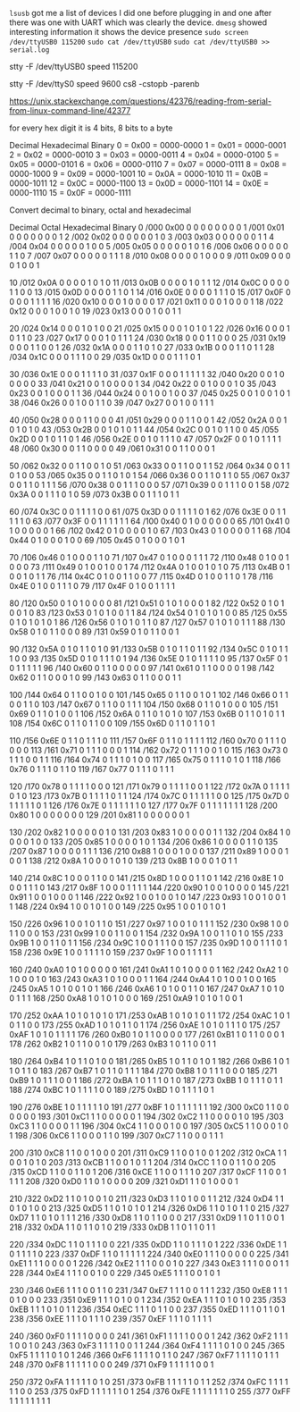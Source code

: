 `lsusb` got me a list of devices
I did one before plugging in and one after
there was one with UART which was clearly the device.
`dmesg` showed interesting information it shows the device presence
`sudo screen /dev/ttyUSB0 115200`
`sudo cat /dev/ttyUSB0`
`sudo cat /dev/ttyUSB0 >> serial.log`

stty -F /dev/ttyUSB0 speed 115200

stty -F /dev/ttyS0 speed 9600 cs8 -cstopb -parenb

https://unix.stackexchange.com/questions/42376/reading-from-serial-from-linux-command-line/42377

for every hex digit it is 4 bits, 8 bits to a byte

Decimal     Hexadecimal        Binary
   0     =     0x00     =     0000-0000
   1     =     0x01     =     0000-0001
   2     =     0x02     =     0000-0010
   3     =     0x03     =     0000-0011
   4     =     0x04     =     0000-0100
   5     =     0x05     =     0000-0101
   6     =     0x06     =     0000-0110
   7     =     0x07     =     0000-0111
   8     =     0x08     =     0000-1000
   9     =     0x09     =     0000-1001
  10     =     0x0A     =     0000-1010
  11     =     0x0B     =     0000-1011
  12     =     0x0C     =     0000-1100
  13     =     0x0D     =     0000-1101
  14     =     0x0E     =     0000-1110
  15     =     0x0F     =     0000-1111

Convert decimal to binary, octal and hexadecimal

  Decimal	Octal	Hexadecimal	Binary
0	/000	0x00	0 0 0 0   0 0 0 0
1	/001	0x01	0 0 0 0   0 0 0 1
2	/002	0x02	0 0 0 0   0 0 1 0
3	/003	0x03	0 0 0 0   0 0 1 1
4	/004	0x04	0 0 0 0   0 1 0 0
5	/005	0x05	0 0 0 0   0 1 0 1
6	/006	0x06	0 0 0 0   0 1 1 0
7	/007	0x07	0 0 0 0   0 1 1 1
8	/010	0x08	0 0 0 0   1 0 0 0
9	/011	0x09	0 0 0 0   1 0 0 1
 	 	 	 
10	/012	0x0A	0 0 0 0   1 0 1 0
11	/013	0x0B	0 0 0 0   1 0 1 1
12	/014	0x0C	0 0 0 0   1 1 0 0
13	/015	0x0D	0 0 0 0   1 1 0 1
14	/016	0x0E	0 0 0 0   1 1 1 0
15	/017	0x0F	0 0 0 0   1 1 1 1
16	/020	0x10	0 0 0 1   0 0 0 0
17	/021	0x11	0 0 0 1   0 0 0 1
18	/022	0x12	0 0 0 1   0 0 1 0
19	/023	0x13	0 0 0 1   0 0 1 1
 	 	 	 
20	/024	0x14	0 0 0 1   0 1 0 0
21	/025	0x15	0 0 0 1   0 1 0 1
22	/026	0x16	0 0 0 1   0 1 1 0
23	/027	0x17	0 0 0 1   0 1 1 1
24	/030	0x18	0 0 0 1   1 0 0 0
25	/031	0x19	0 0 0 1   1 0 0 1
26	/032	0x1A	0 0 0 1   1 0 1 0
27	/033	0x1B	0 0 0 1   1 0 1 1
28	/034	0x1C	0 0 0 1   1 1 0 0
29	/035	0x1D	0 0 0 1   1 1 0 1
 	 	 	 
30	/036	0x1E	0 0 0 1   1 1 1 0
31	/037	0x1F	0 0 0 1   1 1 1 1
32	/040	0x20	0 0 1 0   0 0 0 0
33	/041	0x21	0 0 1 0   0 0 0 1
34	/042	0x22	0 0 1 0   0 0 1 0
35	/043	0x23	0 0 1 0   0 0 1 1
36	/044	0x24	0 0 1 0   0 1 0 0
37	/045	0x25	0 0 1 0   0 1 0 1
38	/046	0x26	0 0 1 0   0 1 1 0
39	/047	0x27	0 0 1 0   0 1 1 1
 	 	 	 
40	/050	0x28	0 0 0 1   1 0 0 0
41	/051	0x29	0 0 0 1   1 0 0 1
42	/052	0x2A	0 0 1 0   1 0 1 0
43	/053	0x2B	0 0 1 0   1 0 1 1
44	/054	0x2C	0 0 1 0   1 1 0 0
45	/055	0x2D	0 0 1 0   1 1 0 1
46	/056	0x2E	0 0 1 0   1 1 1 0
47	/057	0x2F	0 0 1 0   1 1 1 1
48	/060	0x30	0 0 1 1   0 0 0 0
49	/061	0x31	0 0 1 1   0 0 0 1
 	 	 	 
50	/062	0x32	0 0 1 1   0 0 1 0
51	/063	0x33	0 0 1 1   0 0 1 1
52	/064	0x34	0 0 1 1   0 1 0 0
53	/065	0x35	0 0 1 1   0 1 0 1
54	/066	0x36	0 0 1 1   0 1 1 0
55	/067	0x37	0 0 1 1   0 1 1 1
56	/070	0x38	0 0 1 1   1 0 0 0
57	/071	0x39	0 0 1 1   1 0 0 1
58	/072	0x3A	0 0 1 1   1 0 1 0
59	/073	0x3B	0 0 1 1   1 0 1 1
 	 	 	 
60	/074	0x3C	0 0 1 1   1 1 0 0
61	/075	0x3D	0 0 1 1   1 1 0 1
62	/076	0x3E	0 0 1 1   1 1 1 0
63	/077	0x3F	0 0 1 1   1 1 1 1
64	/100	0x40	0 1 0 0   0 0 0 0
65	/101	0x41	0 1 0 0   0 0 0 1
66	/102	0x42	0 1 0 0   0 0 1 0
67	/103	0x43	0 1 0 0   0 0 1 1
68	/104	0x44	0 1 0 0   0 1 0 0
69	/105	0x45	0 1 0 0   0 1 0 1
 	 	 	 
70	/106	0x46	0 1 0 0   0 1 1 0
71	/107	0x47	0 1 0 0   0 1 1 1
72	/110	0x48	0 1 0 0   1 0 0 0
73	/111	0x49	0 1 0 0   1 0 0 1
74	/112	0x4A	0 1 0 0   1 0 1 0
75	/113	0x4B	0 1 0 0   1 0 1 1
76	/114	0x4C	0 1 0 0   1 1 0 0
77	/115	0x4D	0 1 0 0   1 1 0 1
78	/116	0x4E	0 1 0 0   1 1 1 0
79	/117	0x4F	0 1 0 0   1 1 1 1
 	 	 	 
80	/120	0x50	0 1 0 1   0 0 0 0
81	/121	0x51	0 1 0 1   0 0 0 1
82	/122	0x52	0 1 0 1   0 0 1 0
83	/123	0x53	0 1 0 1   0 0 1 1
84	/124	0x54	0 1 0 1   0 1 0 0
85	/125	0x55	0 1 0 1   0 1 0 1
86	/126	0x56	0 1 0 1   0 1 1 0
87	/127	0x57	0 1 0 1   0 1 1 1
88	/130	0x58	0 1 0 1   1 0 0 0
89	/131	0x59	0 1 0 1   1 0 0 1
 	 	 	 
90	/132	0x5A	0 1 0 1   1 0 1 0
91	/133	0x5B	0 1 0 1   1 0 1 1
92	/134	0x5C	0 1 0 1   1 1 0 0
93	/135	0x5D	0 1 0 1   1 1 0 1
94	/136	0x5E	0 1 0 1   1 1 1 0
95	/137	0x5F	0 1 0 1   1 1 1 1
96	/140	0x60	0 1 1 0   0 0 0 0
97	/141	0x61	0 1 1 0   0 0 0 1
98	/142	0x62	0 1 1 0   0 0 1 0
99	/143	0x63	0 1 1 0   0 0 1 1
 	 	 	 
100	/144	0x64	0 1 1 0   0 1 0 0
101	/145	0x65	0 1 1 0   0 1 0 1
102	/146	0x66	0 1 1 0   0 1 1 0
103	/147	0x67	0 1 1 0   0 1 1 1
104	/150	0x68	0 1 1 0   1 0 0 0
105	/151	0x69	0 1 1 0   1 0 0 1
106	/152	0x6A	0 1 1 0   1 0 1 0
107	/153	0x6B	0 1 1 0   1 0 1 1
108	/154	0x6C	0 1 1 0   1 1 0 0
109	/155	0x6D	0 1 1 0   1 1 0 1
 	 	 	 
110	/156	0x6E	0 1 1 0   1 1 1 0
111	/157	0x6F	0 1 1 0   1 1 1 1
112	/160	0x70	0 1 1 1   0 0 0 0
113	/161	0x71	0 1 1 1   0 0 0 1
114	/162	0x72	0 1 1 1   0 0 1 0
115	/163	0x73	0 1 1 1   0 0 1 1
116	/164	0x74	0 1 1 1   0 1 0 0
117	/165	0x75	0 1 1 1   0 1 0 1
118	/166	0x76	0 1 1 1   0 1 1 0
119	/167	0x77	0 1 1 1   0 1 1 1
 	 	 	 
120	/170	0x78	0 1 1 1   1 0 0 0
121	/171	0x79	0 1 1 1   1 0 0 1
122	/172	0x7A	0 1 1 1   1 0 1 0
123	/173	0x7B	0 1 1 1   1 0 1 1
124	/174	0x7C	0 1 1 1   1 1 0 0
125	/175	0x7D	0 1 1 1   1 1 0 1
126	/176	0x7E	0 1 1 1   1 1 1 0
127	/177	0x7F	0 1 1 1   1 1 1 1
128	/200	0x80	1 0 0 0   0 0 0 0
129	/201	0x81	1 0 0 0   0 0 0 1
 	 	 	 
130	/202	0x82	1 0 0 0   0 0 1 0
131	/203	0x83	1 0 0 0   0 0 1 1
132	/204	0x84	1 0 0 0   0 1 0 0
133	/205	0x85	1 0 0 0   0 1 0 1
134	/206	0x86	1 0 0 0   0 1 1 0
135	/207	0x87	1 0 0 0   0 1 1 1
136	/210	0x88	1 0 0 0   1 0 0 0
137	/211	0x89	1 0 0 0   1 0 0 1
138	/212	0x8A	1 0 0 0   1 0 1 0
139	/213	0x8B	1 0 0 0   1 0 1 1
 	 	 	 
140	/214	0x8C	1 0 0 0   1 1 0 0
141	/215	0x8D	1 0 0 0   1 1 0 1
142	/216	0x8E	1 0 0 0   1 1 1 0
143	/217	0x8F	1 0 0 0   1 1 1 1
144	/220	0x90	1 0 0 1   0 0 0 0
145	/221	0x91	1 0 0 1   0 0 0 1
146	/222	0x92	1 0 0 1   0 0 1 0
147	/223	0x93	1 0 0 1   0 0 1 1
148	/224	0x94	1 0 0 1   0 1 0 0
149	/225	0x95	1 0 0 1   0 1 0 1
 	 	 	 
150	/226	0x96	1 0 0 1   0 1 1 0
151	/227	0x97	1 0 0 1   0 1 1 1
152	/230	0x98	1 0 0 1   1 0 0 0
153	/231	0x99	1 0 0 1   1 0 0 1
154	/232	0x9A	1 0 0 1   1 0 1 0
155	/233	0x9B	1 0 0 1   1 0 1 1
156	/234	0x9C	1 0 0 1   1 1 0 0
157	/235	0x9D	1 0 0 1   1 1 0 1
158	/236	0x9E	1 0 0 1   1 1 1 0
159	/237	0x9F	1 0 0 1   1 1 1 1
 	 	 	 
160	/240	0xA0	1 0 1 0   0 0 0 0
161	/241	0xA1	1 0 1 0   0 0 0 1
162	/242	0xA2	1 0 1 0   0 0 1 0
163	/243	0xA3	1 0 1 0   0 0 1 1
164	/244	0xA4	1 0 1 0   0 1 0 0
165	/245	0xA5	1 0 1 0   0 1 0 1
166	/246	0xA6	1 0 1 0   0 1 1 0
167	/247	0xA7	1 0 1 0   0 1 1 1
168	/250	0xA8	1 0 1 0   1 0 0 0
169	/251	0xA9	1 0 1 0   1 0 0 1
 	 	 	 
170	/252	0xAA	1 0 1 0   1 0 1 0
171	/253	0xAB	1 0 1 0   1 0 1 1
172	/254	0xAC	1 0 1 0   1 1 0 0
173	/255	0xAD	1 0 1 0   1 1 0 1
174	/256	0xAE	1 0 1 0   1 1 1 0
175	/257	0xAF	1 0 1 0   1 1 1 1
176	/260	0xB0	1 0 1 1   0 0 0 0
177	/261	0xB1	1 0 1 1   0 0 0 1
178	/262	0xB2	1 0 1 1   0 0 1 0
179	/263	0xB3	1 0 1 1   0 0 1 1
 	 	 	 
180	/264	0xB4	1 0 1 1   0 1 0 0
181	/265	0xB5	1 0 1 1   0 1 0 1
182	/266	0xB6	1 0 1 1   0 1 1 0
183	/267	0xB7	1 0 1 1   0 1 1 1
184	/270	0xB8	1 0 1 1   1 0 0 0
185	/271	0xB9	1 0 1 1   1 0 0 1
186	/272	0xBA	1 0 1 1   1 0 1 0
187	/273	0xBB	1 0 1 1   1 0 1 1
188	/274	0xBC	1 0 1 1   1 1 0 0
189	/275	0xBD	1 0 1 1   1 1 0 1
 	 	 	 
190	/276	0xBE	1 0 1 1   1 1 1 0
191	/277	0xBF	1 0 1 1   1 1 1 1
192	/300	0xC0	1 1 0 0   0 0 0 0
193	/301	0xC1	1 1 0 0   0 0 0 1
194	/302	0xC2	1 1 0 0   0 0 1 0
195	/303	0xC3	1 1 0 0   0 0 1 1
196	/304	0xC4	1 1 0 0   0 1 0 0
197	/305	0xC5	1 1 0 0   0 1 0 1
198	/306	0xC6	1 1 0 0   0 1 1 0
199	/307	0xC7	1 1 0 0   0 1 1 1
 	 	 	 
200	/310	0xC8	1 1 0 0   1 0 0 0
201	/311	0xC9	1 1 0 0   1 0 0 1
202	/312	0xCA	1 1 0 0   1 0 1 0
203	/313	0xCB	1 1 0 0   1 0 1 1
204	/314	0xCC	1 1 0 0   1 1 0 0
205	/315	0xCD	1 1 0 0   1 1 0 1
206	/316	0xCE	1 1 0 0   1 1 1 0
207	/317	0xCF	1 1 0 0   1 1 1 1
208	/320	0xD0	1 1 0 1   0 0 0 0
209	/321	0xD1	1 1 0 1   0 0 0 1
 	 	 	 
210	/322	0xD2	1 1 0 1   0 0 1 0
211	/323	0xD3	1 1 0 1   0 0 1 1
212	/324	0xD4	1 1 0 1   0 1 0 0
213	/325	0xD5	1 1 0 1   0 1 0 1
214	/326	0xD6	1 1 0 1   0 1 1 0
215	/327	0xD7	1 1 0 1   0 1 1 1
216	/330	0xD8	1 1 0 1   1 0 0 0
217	/331	0xD9	1 1 0 1   1 0 0 1
218	/332	0xDA	1 1 0 1   1 0 1 0
219	/333	0xDB	1 1 0 1   1 0 1 1
 	 	 	 
220	/334	0xDC	1 1 0 1   1 1 0 0
221	/335	0xDD	1 1 0 1   1 1 0 1
222	/336	0xDE	1 1 0 1   1 1 1 0
223	/337	0xDF	1 1 0 1   1 1 1 1
224	/340	0xE0	1 1 1 0   0 0 0 0
225	/341	0xE1	1 1 1 0   0 0 0 1
226	/342	0xE2	1 1 1 0   0 0 1 0
227	/343	0xE3	1 1 1 0   0 0 1 1
228	/344	0xE4	1 1 1 0   0 1 0 0
229	/345	0xE5	1 1 1 0   0 1 0 1
 	 	 	 
230	/346	0xE6	1 1 1 0   0 1 1 0
231	/347	0xE7	1 1 1 0   0 1 1 1
232	/350	0xE8	1 1 1 0   1 0 0 0
233	/351	0xE9	1 1 1 0   1 0 0 1
234	/352	0xEA	1 1 1 0   1 0 1 0
235	/353	0xEB	1 1 1 0   1 0 1 1
236	/354	0xEC	1 1 1 0   1 1 0 0
237	/355	0xED	1 1 1 0   1 1 0 1
238	/356	0xEE	1 1 1 0   1 1 1 0
239	/357	0xEF	1 1 1 0   1 1 1 1
 	 	 	 
240	/360	0xF0	1 1 1 1   0 0 0 0
241	/361	0xF1	1 1 1 1   0 0 0 1
242	/362	0xF2	1 1 1 1   0 0 1 0
243	/363	0xF3	1 1 1 1   0 0 1 1
244	/364	0xF4	1 1 1 1   0 1 0 0
245	/365	0xF5	1 1 1 1   0 1 0 1
246	/366	0xF6	1 1 1 1   0 1 1 0
247	/367	0xF7	1 1 1 1   0 1 1 1
248	/370	0xF8	1 1 1 1   1 0 0 0
249	/371	0xF9	1 1 1 1   1 0 0 1
 	 	 	 
250	/372	0xFA	1 1 1 1   1 0 1 0
251	/373	0xFB	1 1 1 1   1 0 1 1
252	/374	0xFC	1 1 1 1   1 1 0 0
253	/375	0xFD	1 1 1 1   1 1 0 1
254	/376	0xFE	1 1 1 1   1 1 1 0
255	/377	0xFF	1 1 1 1   1 1 1 1